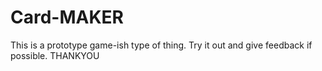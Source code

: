 # Card-MAKER
This is a prototype game-ish type of thing. Try it out and give feedback if possible. THANKYOU
